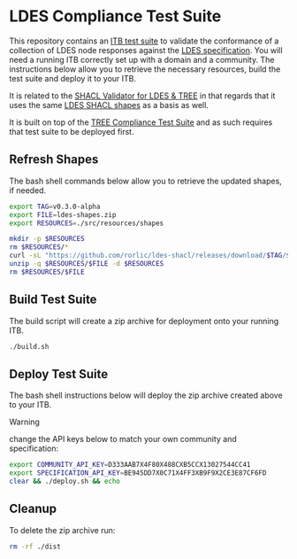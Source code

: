 # LDES Compliance Test Suite
This repository contains an [ITB test suite](https://interoperable-europe.ec.europa.eu/collection/interoperability-test-bed-repository/solution/interoperability-test-bed/documentation) to validate the conformance of a collection of LDES node responses against the [LDES specification](https://semiceu.github.io/LinkedDataEventStreams/). You will need a running ITB correctly set up with a domain and a community. The instructions below allow you to retrieve the necessary resources, build the test suite and deploy it to your ITB.

It is related to the [SHACL Validator for LDES & TREE](https://github.com/rorlic/shacl-validator) in that regards that it uses the same [LDES SHACL shapes](https://github.com/rorlic/ldes-shacl) as a basis as well.

It is built on top of the [TREE Compliance Test Suite](https://github.com/rorlic/tree-compliance/tree/main) and as such requires that test suite to be deployed first.

## Refresh Shapes

The bash shell commands below allow you to retrieve the updated shapes, if needed.
```bash
export TAG=v0.3.0-alpha
export FILE=ldes-shapes.zip
export RESOURCES=./src/resources/shapes

mkdir -p $RESOURCES
rm $RESOURCES/*
curl -sL "https://github.com/rorlic/ldes-shacl/releases/download/$TAG/$FILE" -o $RESOURCES/$FILE
unzip -q $RESOURCES/$FILE -d $RESOURCES
rm $RESOURCES/$FILE
```

## Build Test Suite
The build script will create a zip archive for deployment onto your running ITB.
```bash
./build.sh
```

## Deploy Test Suite
The bash shell instructions below will deploy the zip archive created above to your ITB.

>[!WARNING]
> change the API keys below to match your own community and specification:

```bash
export COMMUNITY_API_KEY=D333AAB7X4F80X488CXB5CCX13027544CC41
export SPECIFICATION_API_KEY=BE945DD7X0C71X4FF3XB9F9X2CE3E87CF6FD
clear && ./deploy.sh && echo
```

## Cleanup
To delete the zip archive run:
```bash
rm -rf ./dist
```
